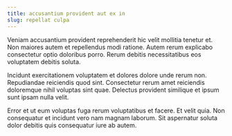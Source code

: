 ```yaml
---
title: accusantium provident aut ex in
slug: repellat culpa
---
```


Veniam accusantium provident reprehenderit hic velit mollitia tenetur et. Non maiores autem et repellendus modi ratione. Autem rerum explicabo consectetur optio doloribus porro. Rerum debitis necessitatibus eos voluptatem debitis soluta.

Incidunt exercitationem voluptatem et dolores dolore unde rerum non. Repudiandae reiciendis quod sint. Consectetur rerum amet reiciendis doloremque nihil voluptas sint quae. Delectus provident similique et ipsum sunt ipsam nulla velit.

Error et ut eum voluptas fuga rerum voluptatibus et facere. Et velit quia. Non consequatur et incidunt vero nam magnam laborum. Sit aspernatur soluta dolor debitis quis consequatur iure ab autem.
